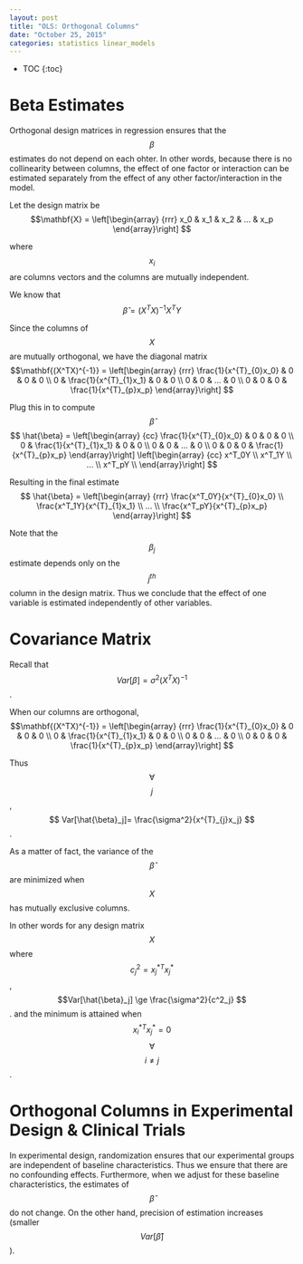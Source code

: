 ```yaml
---
layout: post
title: "OLS: Orthogonal Columns"
date: "October 25, 2015"
categories: statistics linear_models
---
```


* TOC
{:toc}



# Beta Estimates

Orthogonal design matrices in regression ensures that the $$\beta$$ estimates do not depend on each ohter. In other words, because there is no collinearity between columns, the effect of one factor or interaction can be estimated separately from the effect of any other factor/interaction in the model.

Let the design matrix be
$$\mathbf{X} = \left[\begin{array}
{rrr}
x_0 & x_1 & x_2 & ... & x_p
\end{array}\right]
$$

where $$x_i$$ are columns vectors and the columns are mutually independent.

We know that
$$ \hat{\beta} = (X^TX)^{-1}X^TY $$

Since the columns of $$X$$ are mutually orthogonal, we have the diagonal matrix
$$\mathbf{(X^TX)^{-1}} = \left[\begin{array}
{rrr}
\frac{1}{x^{T}_{0}x_0} & 0 & 0 & 0 \\
0 & \frac{1}{x^{T}_{1}x_1} & 0 & 0 \\
0 & 0 & ... & 0 \\
0 & 0 & 0 & \frac{1}{x^{T}_{p}x_p} 
\end{array}\right]
$$

Plug this in to compute $$ \hat{\beta} $$
$$ \hat{\beta} = \left[\begin{array}
{cc}
\frac{1}{x^{T}_{0}x_0} & 0 & 0 & 0 \\
0 & \frac{1}{x^{T}_{1}x_1} & 0 & 0 \\
0 & 0 & ... & 0 \\
0 & 0 & 0 & \frac{1}{x^{T}_{p}x_p} 
\end{array}\right]
\left[\begin{array}
{cc}
x^T_0Y \\
x^T_1Y \\
... \\
x^T_pY \\
\end{array}\right]
$$

Resulting in the final estimate
$$ \hat{\beta} = \left[\begin{array}
{rrr}
\frac{x^T_0Y}{x^{T}_{0}x_0}  \\
\frac{x^T_1Y}{x^{T}_{1}x_1}  \\
... \\
\frac{x^T_pY}{x^{T}_{p}x_p} 
\end{array}\right]
$$


Note that the $$\beta_j$$ estimate depends only on the $$j^{th}$$ column in the design matrix. Thus we conclude that the effect of one variable is estimated independently of other variables.

# Covariance Matrix
Recall that $$ Var[\beta] = \sigma^2 (X^TX)^{-1} $$.

When our columns are orthogonal,
$$\mathbf{(X^TX)^{-1}} = \left[\begin{array}
{rrr}
\frac{1}{x^{T}_{0}x_0} & 0 & 0 & 0 \\
0 & \frac{1}{x^{T}_{1}x_1} & 0 & 0 \\
0 & 0 & ... & 0 \\
0 & 0 & 0 & \frac{1}{x^{T}_{p}x_p} 
\end{array}\right]
$$

Thus $$\forall$$ $$j$$, $$ Var[\hat{\beta}_j]= \frac{\sigma^2}{x^{T}_{j}x_j} $$.

As a matter of fact, the variance of the $$\hat{\beta}$$ are minimized when $$X$$ has mutually exclusive columns. 

In other words for any design matrix $$X$$ where $$c^2_j = x_j^{*T}x_j^*$$,
$$Var[\hat{\beta}_j] \ge \frac{\sigma^2}{c^2_j} $$. 
and the minimum is attained when $$x_i^{*T}x^*_j = 0$$ $$\forall$$ $$i \ne j$$.

# Orthogonal Columns in Experimental Design & Clinical Trials
In experimental design, randomization ensures that our experimental groups are independent of baseline characteristics. Thus we ensure that there are no confounding effects. Furthermore, when we adjust for these baseline characteristics, the estimates of $$\hat{\beta}$$ do not change. On the other hand, precision of  estimation increases (smaller $$Var[\hat{\beta}]$$).


